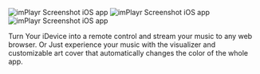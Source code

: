 
![imPlayr Screenshot iOS app](https://github.com/HarisRafiq/imPlayr-By-Haris-Rafiq/blob/master/1.jpg)
![imPlayr Screenshot iOS app](https://github.com/HarisRafiq/imPlayr-By-Haris-Rafiq/blob/master/2.jpg)
![imPlayr Screenshot iOS app](https://github.com/HarisRafiq/imPlayr-By-Haris-Rafiq/blob/master/3.jpg)

Turn Your iDevice into a remote control and stream your music to any web browser. Or Just experience your music with the visualizer and customizable art cover that automatically changes the color of the whole app.
